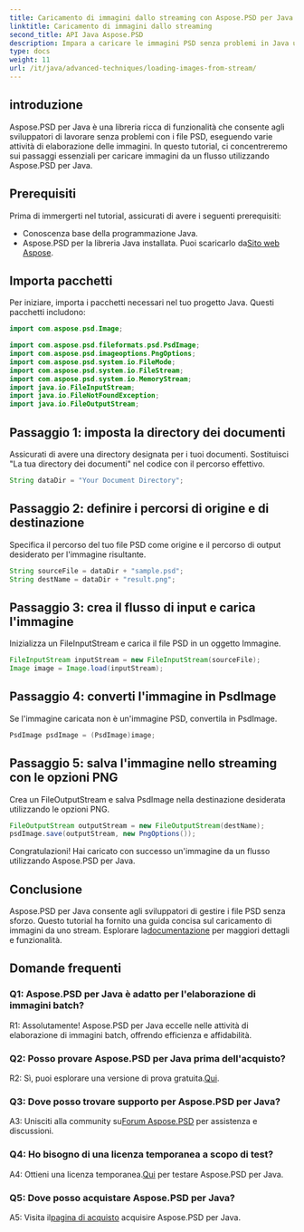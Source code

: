 ```yaml
---
title: Caricamento di immagini dallo streaming con Aspose.PSD per Java
linktitle: Caricamento di immagini dallo streaming
second_title: API Java Aspose.PSD
description: Impara a caricare le immagini PSD senza problemi in Java utilizzando Aspose.PSD. Segui la nostra guida passo passo per un'elaborazione efficiente delle immagini.
type: docs
weight: 11
url: /it/java/advanced-techniques/loading-images-from-stream/
---
```

## introduzione

Aspose.PSD per Java è una libreria ricca di funzionalità che consente agli sviluppatori di lavorare senza problemi con i file PSD, eseguendo varie attività di elaborazione delle immagini. In questo tutorial, ci concentreremo sui passaggi essenziali per caricare immagini da un flusso utilizzando Aspose.PSD per Java.

## Prerequisiti

Prima di immergerti nel tutorial, assicurati di avere i seguenti prerequisiti:

- Conoscenza base della programmazione Java.
-  Aspose.PSD per la libreria Java installata. Puoi scaricarlo da[Sito web Aspose](https://releases.aspose.com/psd/java/).

## Importa pacchetti

Per iniziare, importa i pacchetti necessari nel tuo progetto Java. Questi pacchetti includono:

```java
import com.aspose.psd.Image;

import com.aspose.psd.fileformats.psd.PsdImage;
import com.aspose.psd.imageoptions.PngOptions;
import com.aspose.psd.system.io.FileMode;
import com.aspose.psd.system.io.FileStream;
import com.aspose.psd.system.io.MemoryStream;
import java.io.FileInputStream;
import java.io.FileNotFoundException;
import java.io.FileOutputStream;
```

## Passaggio 1: imposta la directory dei documenti

Assicurati di avere una directory designata per i tuoi documenti. Sostituisci "La tua directory dei documenti" nel codice con il percorso effettivo.

```java
String dataDir = "Your Document Directory";
```

## Passaggio 2: definire i percorsi di origine e di destinazione

Specifica il percorso del tuo file PSD come origine e il percorso di output desiderato per l'immagine risultante.

```java
String sourceFile = dataDir + "sample.psd";
String destName = dataDir + "result.png";
```

## Passaggio 3: crea il flusso di input e carica l'immagine

Inizializza un FileInputStream e carica il file PSD in un oggetto Immagine.

```java
FileInputStream inputStream = new FileInputStream(sourceFile);
Image image = Image.load(inputStream);
```

## Passaggio 4: converti l'immagine in PsdImage

Se l'immagine caricata non è un'immagine PSD, convertila in PsdImage.

```java
PsdImage psdImage = (PsdImage)image;
```

## Passaggio 5: salva l'immagine nello streaming con le opzioni PNG

Crea un FileOutputStream e salva PsdImage nella destinazione desiderata utilizzando le opzioni PNG.

```java
FileOutputStream outputStream = new FileOutputStream(destName);
psdImage.save(outputStream, new PngOptions());
```

Congratulazioni! Hai caricato con successo un'immagine da un flusso utilizzando Aspose.PSD per Java.

## Conclusione

 Aspose.PSD per Java consente agli sviluppatori di gestire i file PSD senza sforzo. Questo tutorial ha fornito una guida concisa sul caricamento di immagini da uno stream. Esplorare la[documentazione](https://reference.aspose.com/psd/java/) per maggiori dettagli e funzionalità.

## Domande frequenti

### Q1: Aspose.PSD per Java è adatto per l'elaborazione di immagini batch?

R1: Assolutamente! Aspose.PSD per Java eccelle nelle attività di elaborazione di immagini batch, offrendo efficienza e affidabilità.

### Q2: Posso provare Aspose.PSD per Java prima dell'acquisto?

 R2: Sì, puoi esplorare una versione di prova gratuita.[Qui](https://releases.aspose.com/).

### Q3: Dove posso trovare supporto per Aspose.PSD per Java?

 A3: Unisciti alla community su[Forum Aspose.PSD](https://forum.aspose.com/c/psd/34) per assistenza e discussioni.

### Q4: Ho bisogno di una licenza temporanea a scopo di test?

 A4: Ottieni una licenza temporanea.[Qui](https://purchase.aspose.com/temporary-license/) per testare Aspose.PSD per Java.

### Q5: Dove posso acquistare Aspose.PSD per Java?

 A5: Visita il[pagina di acquisto](https://purchase.aspose.com/buy) acquisire Aspose.PSD per Java.